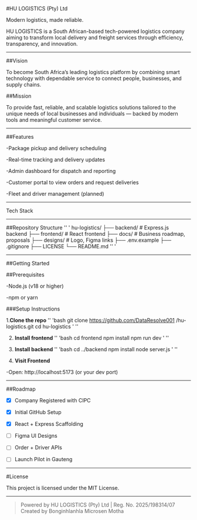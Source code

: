 
#HU LOGISTICS (Pty) Ltd

Modern logistics, made reliable.

HU LOGISTICS is a South African-based tech-powered logistics company aiming to transform local delivery and freight services through efficiency, transparency, and innovation.


---

##Vision

To become South Africa’s leading logistics platform by combining smart technology with dependable service to connect people, businesses, and supply chains.

##Mission

To provide fast, reliable, and scalable logistics solutions tailored to the unique needs of local businesses and individuals — backed by modern tools and meaningful customer service.


---

##Features

-Package pickup and delivery scheduling

-Real-time tracking and delivery updates

-Admin dashboard for dispatch and reporting

-Customer portal to view orders and request deliveries

-Fleet and driver management (planned)



---

Tech Stack


---

##Repository Structure
'' '
hu-logistics/
├── backend/            # Express.js backend
├── frontend/           # React frontend
├── docs/               # Business roadmap, proposals
├── designs/            # Logo, Figma links
├── .env.example
├── .gitignore
├── LICENSE
└── README.md
'' '

---

##Getting Started

##Prerequisites

-Node.js (v18 or higher)

-npm or yarn


###Setup Instructions

1.**Clone the repo**
 '' 'bash
git clone https://github.com/DataResolve001 /hu-logistics.git
cd hu-logistics
' '' 

2. **Install frontend**
 '' 'bash
cd frontend
npm install
npm run dev
' '' 

3. **Install backend**
'' 'bash
cd ../backend
npm install
node server.js
' '' 

4. **Visit Frontend**

-Open: http://localhost:5173 (or your dev port)





---

##Roadmap

-[x] Company Registered with CIPC

-[x] Initial GitHub Setup

-[x] React + Express Scaffolding

-[ ] Figma UI Designs

-[ ] Order + Driver APIs

-[ ] Launch Pilot in Gauteng



---

#License

This project is licensed under the MIT License.


---

> Powered by HU LOGISTICS (Pty) Ltd | Reg. No. 2025/198314/07
Created by Bonginhlanhla Microsen Motha



